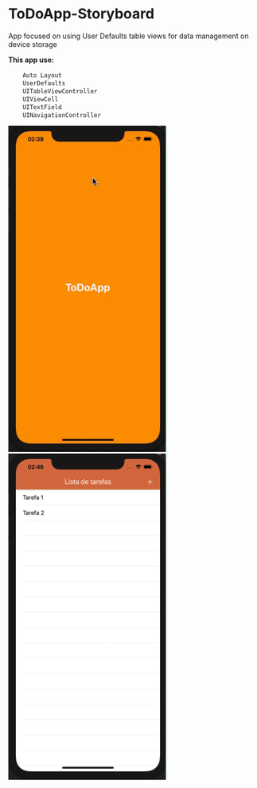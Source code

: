 #  ToDoApp-Storyboard

App focused on using User Defaults table views for data management on device storage
 
**This app use:**

        Auto Layout
        UserDefaults
        UITableViewController
        UIViewCell
        UITextField
        UINavigationController
        
![](todo-app-1.gif)       ![](todo-app-2.gif)
